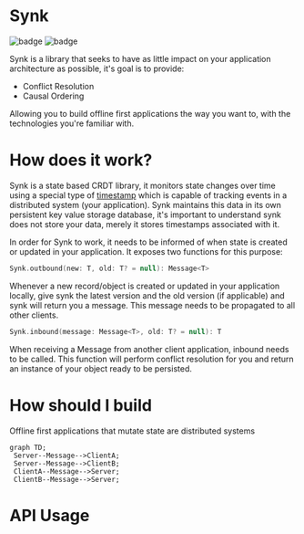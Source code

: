 # Synk

![badge][badge-android]
![badge][badge-jvm]

Synk is a library that seeks to have as little impact on your application architecture as possible, it's goal is to provide:

- Conflict Resolution
- Causal Ordering

Allowing you to build offline first applications the way you want to, with the technologies you're familiar with.



# How does it work?

Synk is a state based CRDT library, it monitors state changes over time using a special type of [timestamp](https://github.com/CharlieTap/hlc)  which is capable 
of tracking events in a distributed system (your application). Synk maintains this data in its own persistent key value storage database,
it's important to understand synk does not store your data, merely it stores timestamps associated with it.

In order for Synk to work, it needs to be informed of when state is created or updated in your application. It exposes two functions for this purpose:

```kotlin
Synk.outbound(new: T, old: T? = null): Message<T>
```

Whenever a new record/object is created or updated in your application locally, give synk the latest version and the old version (if applicable) and synk will return you a message.
This message needs to be propagated to all other clients.

```kotlin
Synk.inbound(message: Message<T>, old: T? = null): T 
```

When receiving a Message from another client application, inbound needs to be called. This function will perform conflict resolution for you and return an instance of your object ready to
be persisted.


# How should I build 

Offline first applications that mutate state are distributed systems 


```mermaid
graph TD;
 Server--Message-->ClientA;
 Server--Message-->ClientB;
 ClientA--Message-->Server;
 ClientB--Message-->Server;
```


# API Usage



[badge-android]: http://img.shields.io/badge/-android-6EDB8D.svg?style=flat
[badge-jvm]: http://img.shields.io/badge/-jvm-DB413D.svg?style=flat
[badge-js]: http://img.shields.io/badge/-js-F8DB5D.svg?style=flat
[badge-linux]: http://img.shields.io/badge/-linux-2D3F6C.svg?style=flat
[badge-windows]: http://img.shields.io/badge/-windows-4D76CD.svg?style=flat
[badge-ios]: http://img.shields.io/badge/-ios-CDCDCD.svg?style=flat
[badge-mac]: http://img.shields.io/badge/-macos-111111.svg?style=flat
